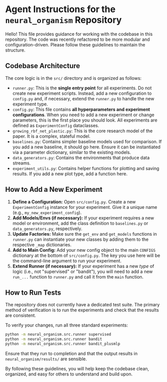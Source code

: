 # Agent Instructions for the `neural_organism` Repository

Hello! This file provides guidance for working with the codebase in this repository. The code was recently refactored to be more modular and configuration-driven. Please follow these guidelines to maintain the structure.

## Codebase Architecture

The core logic is in the `src/` directory and is organized as follows:

-   `runner.py`: This is the **single entry point** for all experiments. Do not create new experiment scripts. Instead, add a new configuration to `config.py` and, if necessary, extend the `runner.py` to handle the new experiment type.
-   `config.py`: This file contains **all hyperparameters and experiment configurations**. When you need to add a new experiment or change parameters, this is the first place you should look. All experiments are defined as `ExperimentConfig` dataclasses.
-   `growing_rbf_net_plastic.py`: This is the core research model of the paper. It is a complex, stateful model.
-   `baselines.py`: Contains simpler baseline models used for comparison. If you add a new baseline, it should go here. Ensure it can be instantiated via a parameter dictionary, similar to the existing models.
-   `data_generators.py`: Contains the environments that produce data streams.
-   `experiment_utils.py`: Contains helper functions for plotting and saving results. If you add a new plot type, add a function here.

## How to Add a New Experiment

1.  **Define a Configuration:** Open `src/config.py`. Create a new `ExperimentConfig` instance for your experiment. Give it a unique name (e.g., `my_new_experiment_config`).
2.  **Add Models/Envs (if necessary):** If your experiment requires a new model or environment, add the class definition to `baselines.py` or `data_generators.py`, respectively.
3.  **Update Factories:** Make sure the `get_env` and `get_models` functions in `runner.py` can instantiate your new classes by adding them to the respective `_map` dictionaries.
4.  **Add to Main Config:** Add your new config object to the main `CONFIGS` dictionary at the bottom of `src/config.py`. The key you use here will be the command-line argument to run your experiment.
5.  **Extend Runner (if necessary):** If your experiment has a new *type* of logic (i.e., not "supervised" or "bandit"), you will need to add a new `run_...` function to `runner.py` and call it from the `main` function.

## How to Run Tests

The repository does not currently have a dedicated test suite. The primary method of verification is to run the experiments and check that the results are consistent.

To verify your changes, run all three standard experiments:

```bash
python -m neural_organism.src.runner supervised
python -m neural_organism.src.runner bandit
python -m neural_organism.src.runner bandit_plusmlp
```

Ensure that they run to completion and that the output results in `neural_organism/results/` are sensible.

By following these guidelines, you will help keep the codebase clean, organized, and easy for others to understand and build upon.
